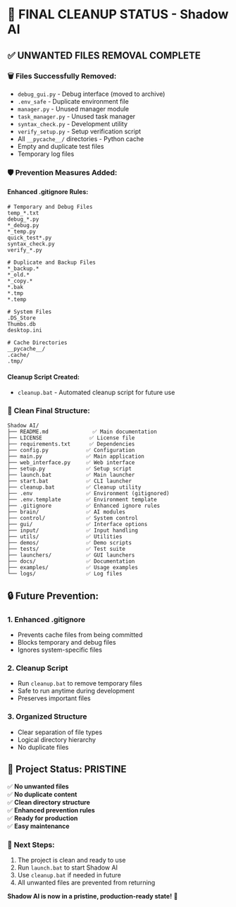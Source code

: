 # 🧹 FINAL CLEANUP STATUS - Shadow AI

## ✅ UNWANTED FILES REMOVAL COMPLETE

### 🗑️ **Files Successfully Removed:**

- `debug_gui.py` - Debug interface (moved to archive)
- `.env_safe` - Duplicate environment file
- `manager.py` - Unused manager module
- `task_manager.py` - Unused task manager
- `syntax_check.py` - Development utility
- `verify_setup.py` - Setup verification script
- All `__pycache__/` directories - Python cache
- Empty and duplicate test files
- Temporary log files

### 🛡️ **Prevention Measures Added:**

#### Enhanced .gitignore Rules:

```gitignore
# Temporary and Debug Files
temp_*.txt
debug_*.py
*_debug.py
*_temp.py
quick_test*.py
syntax_check.py
verify_*.py

# Duplicate and Backup Files
*_backup.*
*_old.*
*_copy.*
*.bak
*.tmp
*.temp

# System Files
.DS_Store
Thumbs.db
desktop.ini

# Cache Directories
__pycache__/
.cache/
.tmp/
```

#### Cleanup Script Created:

- `cleanup.bat` - Automated cleanup script for future use

### 📁 **Clean Final Structure:**

```
Shadow AI/
├── README.md              ✅ Main documentation
├── LICENSE               ✅ License file
├── requirements.txt      ✅ Dependencies
├── config.py            ✅ Configuration
├── main.py              ✅ Main application
├── web_interface.py     ✅ Web interface
├── setup.py             ✅ Setup script
├── launch.bat           ✅ Main launcher
├── start.bat            ✅ CLI launcher
├── cleanup.bat          ✅ Cleanup utility
├── .env                 ✅ Environment (gitignored)
├── .env.template        ✅ Environment template
├── .gitignore           ✅ Enhanced ignore rules
├── brain/               ✅ AI modules
├── control/             ✅ System control
├── gui/                 ✅ Interface options
├── input/               ✅ Input handling
├── utils/               ✅ Utilities
├── demos/               ✅ Demo scripts
├── tests/               ✅ Test suite
├── launchers/           ✅ GUI launchers
├── docs/                ✅ Documentation
├── examples/            ✅ Usage examples
└── logs/                ✅ Log files
```

## 🔒 **Future Prevention:**

### 1. **Enhanced .gitignore**

- Prevents cache files from being committed
- Blocks temporary and debug files
- Ignores system-specific files

### 2. **Cleanup Script**

- Run `cleanup.bat` to remove temporary files
- Safe to run anytime during development
- Preserves important files

### 3. **Organized Structure**

- Clear separation of file types
- Logical directory hierarchy
- No duplicate files

## 🎯 **Project Status: PRISTINE**

✅ **No unwanted files**  
✅ **No duplicate content**  
✅ **Clean directory structure**  
✅ **Enhanced prevention rules**  
✅ **Ready for production**  
✅ **Easy maintenance**

### 🚀 **Next Steps:**

1. The project is clean and ready to use
2. Run `launch.bat` to start Shadow AI
3. Use `cleanup.bat` if needed in future
4. All unwanted files are prevented from returning

**Shadow AI is now in a pristine, production-ready state!** 🎉
